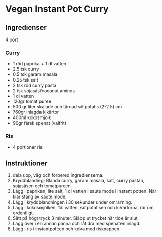 # Vegan Instant Pot Curry

## Ingredienser
4 port

### Curry
- 1 röd paprika + 1 dl vatten
- 2.5 tsk curry
- 0.5 tsk garam masala
- 0.25 tsk salt
- 2 tsk röd curry pasta
- 2 tsk sojasås/coconut aminos
- 1 dl vatten
- 120gr tomat puree
- 500 gr liter skalade och tärnad sötpotatis (2-2.5) cm
- 760gr inlagda kikärtor
- 400ml kokosmjölk
- 90gr färsk spenat (valfrit)
### Ris
- 4 portioner ris

## Instruktioner
1. dela upp, väg och förbered ingredienserna.
2. Kryddblanding: Blanda curry, garam masala, salt, curry pastan, sojasåsen och tomatpureen. 
3. Lägg i paprikan, lite salt, 1 dl vatten i saute mode i instant potten. När klar stäng av saute mode.
4. Lägg i kryddblandningen i 30 sekunder under omrärning. 
5. Lägg i kokosmjölken, 1dl vatten, sötpotatisen och kikärtorna, rör om ordentligt.
6. Sätt på högt tryck 3 minuter. Släpp ut trycket när tide är slut
7. Lägg över i en annan panna och låt dra med spenaten inlagd.
8. Lägg i ris i instantpott:en och koka med risknappen.
